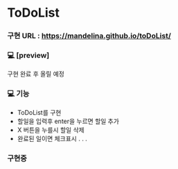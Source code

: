 # ToDoList


### 구현 URL : https://mandelina.github.io/toDoList/

### 💻 [preview]

구현 완료 후 올릴 예정


### 💻 기능

- ToDoList를 구현
- 할일을 입력후 enter을 누르면 할일 추가
- X 버튼을 누를시 할일 삭제
- 완료된 일이면 체크표시
.
.
.
 ### 구현중
